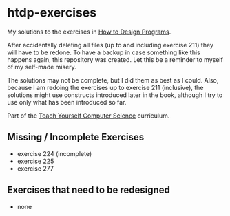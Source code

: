 # htdp-exercises
My solutions to the exercises in [How to Design Programs](https://htdp.org/).

After accidentally deleting all files (up to and including exercise 211) they
will have to be redone. To have a backup in case something like this happens 
again, this repository was created. Let this be a reminder to myself of my 
self-made misery.

The solutions may not be complete, but I did them as best as I could. Also,
because I am redoing the exercises up to exercise 211 (inclusive), the solutions
might use constructs introduced later in the book, although I try to use only
what has been introduced so far.

Part of the [Teach Yourself Computer Science](https://teachyourselfcs.com/) 
curriculum.

## Missing / Incomplete Exercises
* exercise 224 (incomplete)
* exercise 225
* exercise 277

## Exercises that need to be redesigned
* none
